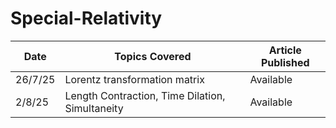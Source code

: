 # Special-Relativity

| Date    | Topics Covered                                  | Article Published |
| ------- | ------------------------------------------------| ----------------- |
| 26/7/25 |Lorentz transformation matrix                    | Available         |
| 2/8/25  |Length Contraction, Time Dilation, Simultaneity  | Available         |

